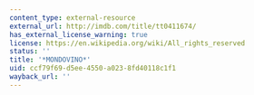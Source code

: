 ```yaml
---
content_type: external-resource
external_url: http://imdb.com/title/tt0411674/
has_external_license_warning: true
license: https://en.wikipedia.org/wiki/All_rights_reserved
status: ''
title: '*MONDOVINO*'
uid: ccf79f69-d5ee-4550-a023-8fd40118c1f1
wayback_url: ''
---
```

